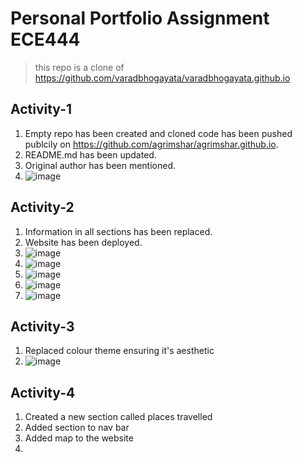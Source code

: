 # Personal Portfolio Assignment ECE444

> this repo is a clone of https://github.com/varadbhogayata/varadbhogayata.github.io

## Activity-1

1. Empty repo has been created and cloned code has been pushed publcily on https://github.com/agrimshar/agrimshar.github.io.
2. README.md has been updated.
3. Original author has been mentioned.
4. ![image](https://github.com/user-attachments/assets/c28875c2-3883-406e-aa8f-01402124dc3a)

## Activity-2

1. Information in all sections has been replaced.
2. Website has been deployed.
3. ![image](https://github.com/user-attachments/assets/3773641f-fee3-42a0-877a-1214fb1a4165)
4. ![image](https://github.com/user-attachments/assets/82e99dce-5ead-4949-8e5e-fee4b02aa8df)
5. ![image](https://github.com/user-attachments/assets/0b1bcaf5-44a8-4b59-95b1-1eb69bb8a845)
6. ![image](https://github.com/user-attachments/assets/28892930-5337-4831-8eb8-6135f9d9c03b)
7. ![image](https://github.com/user-attachments/assets/eef01dd7-bc35-459f-9410-0caaaa1fa85f)

## Activity-3

1. Replaced colour theme ensuring it's aesthetic
2. ![image](https://github.com/user-attachments/assets/8e6c40bf-4551-4dd3-83c3-5d6388494982)

## Activity-4

1. Created a new section called places travelled
2. Added section to nav bar
3. Added map to the website
4. 





